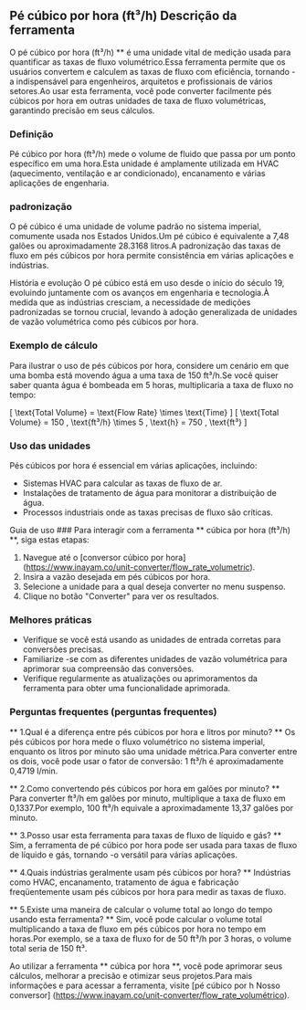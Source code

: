 ## Pé cúbico por hora (ft³/h) Descrição da ferramenta

O pé cúbico por hora (ft³/h) ** é uma unidade vital de medição usada para quantificar as taxas de fluxo volumétrico.Essa ferramenta permite que os usuários convertem e calculem as taxas de fluxo com eficiência, tornando -a indispensável para engenheiros, arquitetos e profissionais de vários setores.Ao usar esta ferramenta, você pode converter facilmente pés cúbicos por hora em outras unidades de taxa de fluxo volumétricas, garantindo precisão em seus cálculos.

### Definição
Pé cúbico por hora (ft³/h) mede o volume de fluido que passa por um ponto específico em uma hora.Esta unidade é amplamente utilizada em HVAC (aquecimento, ventilação e ar condicionado), encanamento e várias aplicações de engenharia.

### padronização
O pé cúbico é uma unidade de volume padrão no sistema imperial, comumente usada nos Estados Unidos.Um pé cúbico é equivalente a 7,48 galões ou aproximadamente 28.3168 litros.A padronização das taxas de fluxo em pés cúbicos por hora permite consistência em várias aplicações e indústrias.

História e evolução
O pé cúbico está em uso desde o início do século 19, evoluindo juntamente com os avanços em engenharia e tecnologia.À medida que as indústrias cresciam, a necessidade de medições padronizadas se tornou crucial, levando à adoção generalizada de unidades de vazão volumétrica como pés cúbicos por hora.

### Exemplo de cálculo
Para ilustrar o uso de pés cúbicos por hora, considere um cenário em que uma bomba está movendo água a uma taxa de 150 ft³/h.Se você quiser saber quanta água é bombeada em 5 horas, multiplicaria a taxa de fluxo no tempo:

\[ \text{Total Volume} = \text{Flow Rate} \times \text{Time} \]
\[ \text{Total Volume} = 150 \, \text{ft³/h} \times 5 \, \text{h} = 750 \, \text{ft³} \]

### Uso das unidades
Pés cúbicos por hora é essencial em várias aplicações, incluindo:
- Sistemas HVAC para calcular as taxas de fluxo de ar.
- Instalações de tratamento de água para monitorar a distribuição de água.
- Processos industriais onde as taxas precisas de fluxo são críticas.

Guia de uso ###
Para interagir com a ferramenta ** cúbica por hora (ft³/h) **, siga estas etapas:
1. Navegue até o [conversor cúbico por hora] (https://www.inayam.co/unit-converter/flow_rate_volumetric).
2. Insira a vazão desejada em pés cúbicos por hora.
3. Selecione a unidade para a qual deseja converter no menu suspenso.
4. Clique no botão "Converter" para ver os resultados.

### Melhores práticas
- Verifique se você está usando as unidades de entrada corretas para conversões precisas.
- Familiarize -se com as diferentes unidades de vazão volumétrica para aprimorar sua compreensão das conversões.
- Verifique regularmente as atualizações ou aprimoramentos da ferramenta para obter uma funcionalidade aprimorada.

### Perguntas frequentes (perguntas frequentes)

** 1.Qual é a diferença entre pés cúbicos por hora e litros por minuto? **
Os pés cúbicos por hora mede o fluxo volumétrico no sistema imperial, enquanto os litros por minuto são uma unidade métrica.Para converter entre os dois, você pode usar o fator de conversão: 1 ft³/h é aproximadamente 0,4719 l/min.

** 2.Como convertendo pés cúbicos por hora em galões por minuto? **
Para converter ft³/h em galões por minuto, multiplique a taxa de fluxo em 0,1337.Por exemplo, 100 ft³/h equivale a aproximadamente 13,37 galões por minuto.

** 3.Posso usar esta ferramenta para taxas de fluxo de líquido e gás? **
Sim, a ferramenta de pé cúbico por hora pode ser usada para taxas de fluxo de líquido e gás, tornando -o versátil para várias aplicações.

** 4.Quais indústrias geralmente usam pés cúbicos por hora? **
Indústrias como HVAC, encanamento, tratamento de água e fabricação freqüentemente usam pés cúbicos por hora para medir as taxas de fluxo.

** 5.Existe uma maneira de calcular o volume total ao longo do tempo usando esta ferramenta? **
Sim, você pode calcular o volume total multiplicando a taxa de fluxo em pés cúbicos por hora no tempo em horas.Por exemplo, se a taxa de fluxo for de 50 ft³/h por 3 horas, o volume total seria de 150 ft³.

Ao utilizar a ferramenta ** cúbica por hora **, você pode aprimorar seus cálculos, melhorar a precisão e otimizar seus projetos.Para mais informações e para acessar a ferramenta, visite [pé cúbico por h Nosso conversor] (https://www.inayam.co/unit-converter/flow_rate_volumétrico).